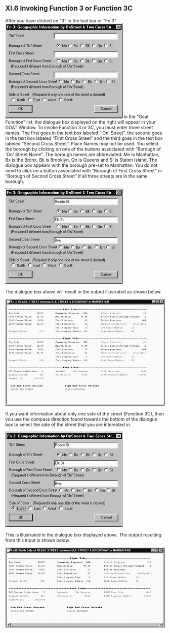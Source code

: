 <h2> XI.6 Invoking Function 3 or Function 3C  </h2>

After you have clicked on "3" in the tool bar or "Fn 3"  ![GoatFunction>](/img/goat6.1.jpg "GOAT Function 2") in the “Goat Function” list, the dialogue box displayed on the right will appear in your GOAT Window. To invoke Function 3 or 3C, you must enter three street names. The first goes in the text box labeled “‘On’ Street”, the second goes in the text box labeled “First Cross Street” and the third goes in the text box labeled “Second Cross Street”. Place Names may not be used. You select the borough by clicking on one of the buttons associated with “Borough of 'On' Street Name”. The borough names are abbreviated. Mn is Manhattan, Bx is the Bronx, Bk is Brooklyn, Qn is Queens and SI is Staten Island. The dialogue box appears with the borough pre-set to Manhattan. You do not need to click on a button associated with “Borough of First Cross Street” or “Borough of Second Cross Street” if all three streets are in the same borough.  

![GoatFunction<>](/img/goat6.2.jpg "GOAT Function 2")

The dialogue box above will result in the output illustrated as shown below.  


![GoatFunction_large<>](/img/goat6.3.jpg "GOAT Function 2")  

If you want information about only one side  of the street (Function 3C), then you use the compass direction found towards the bottom of the dialogue box to select the side of the street that you are interested in.

![GoatFunction<>](/img/goat6.4.jpg "GOAT Function 2")

This is illustrated in the dialogue box displayed above. The output resulting from this input is shown below.  

![GoatFunction_large<>](/img/goat6.5.jpg "GOAT Function 2")
